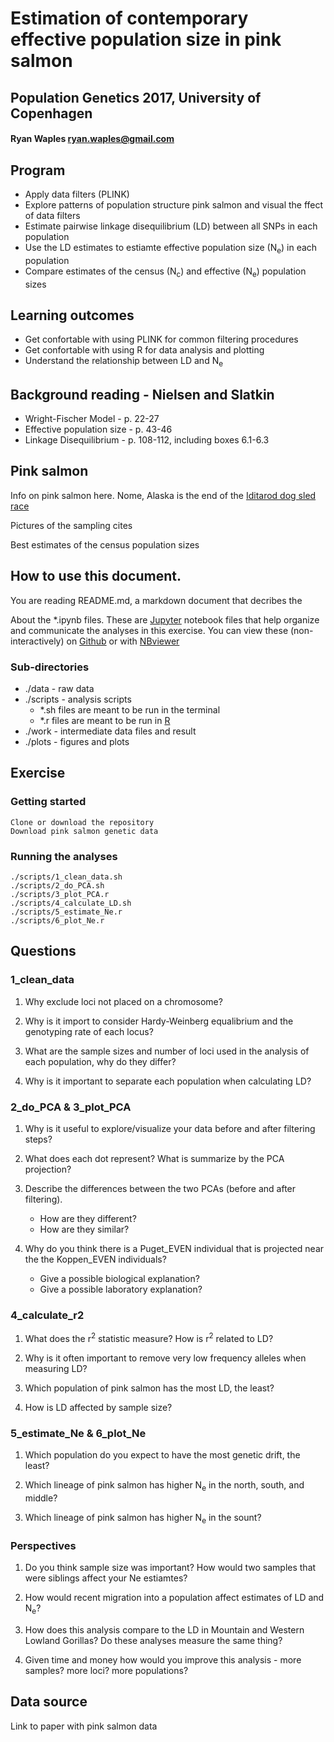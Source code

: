 # Estimation of contemporary effective population size in pink salmon
## Population Genetics 2017, University of Copenhagen
#### Ryan Waples ryan.waples@gmail.com

## Program
* Apply data filters (PLINK)
* Explore patterns of population structure pink salmon and visual the ffect of data filters
* Estimate pairwise linkage disequilibrium (LD) between all SNPs in each population
* Use the LD estimates to estiamte effective population size (N<sub>e</sub>) in each population
* Compare estimates of the census (N<sub>c</sub>) and effective (N<sub>e</sub>) population sizes  

## Learning outcomes
* Get confortable with using PLINK for common filtering procedures
* Get confortable with using R for data analysis and plotting
* Understand the relationship between LD and N<sub>e</sub>

## Background reading - Nielsen and Slatkin
* Wright-Fischer Model - p. 22-27
* Effective population size - p. 43-46
* Linkage Disequilibrium - p. 108-112, including boxes 6.1-6.3

## Pink salmon
Info on pink salmon here.  Nome, Alaska is the end of the [Iditarod dog sled race](http://iditarod.com/)

Pictures of the sampling cites
    
Best estimates of the census population sizes

## How to use this document.
You are reading README.md, a markdown document that decribes the 

About the *.ipynb files.  These are [Jupyter](http://jupyter.org/) notebook files that help organize and communicate the analyses in this exercise.  You can view these (non-interactively) on [Github](https://github.com/rwaples/popgen2017-pink_salmon) or with [NBviewer](https://nbviewer.jupyter.org/github/rwaples/popgen2017-pink_salmon/tree/master/)
    
### Sub-directories
* ./data - raw data
* ./scripts - analysis scripts
    - *.sh files are meant to be run in the terminal
    - *.r files are meant to be run in [R](https://cran.r-project.org/)
* ./work - intermediate data files and result
* ./plots - figures and plots

## Exercise
### Getting started
    Clone or download the repository
    Download pink salmon genetic data 

### Running the analyses
    ./scripts/1_clean_data.sh
    ./scripts/2_do_PCA.sh
    ./scripts/3_plot_PCA.r
    ./scripts/4_calculate_LD.sh
    ./scripts/5_estimate_Ne.r
    ./scripts/6_plot_Ne.r


## Questions 

### 1_clean_data
1. Why exclude loci not placed on a chromosome?
    
2. Why is it import to consider Hardy-Weinberg equalibrium and the genotyping rate of each locus?
    
3. What are the sample sizes and number of loci used in the analysis of each population, why do they differ?

4. Why is it important to separate each population when calculating LD?
    
### 2_do_PCA & 3_plot_PCA
1. Why is it useful to explore/visualize your data before and after filtering steps?

2. What does each dot represent?  What is summarize by the PCA projection?

3. Describe the differences between the two PCAs (before and after filtering).  
    * How are they different? 
    * How are they similar?

4. Why do you think there is a Puget_EVEN individual that is projected near the the Koppen_EVEN individuals?
    * Give a possible biological explanation?
    * Give a possible laboratory explanation?  
    
### 4_calculate_r2
1. What does the r<sup>2</sup> statistic measure?  How is r<sup>2</sup> related to LD?

2. Why is it often important to remove very low frequency alleles when measuring LD?

3. Which population of pink salmon has the most LD, the least?

4. How is LD affected by sample size?
  
### 5_estimate_Ne & 6_plot_Ne
1. Which population do you expect to have the most genetic drift, the least?

2. Which lineage of pink salmon has higher N<sub>e</sub> in the north, south, and middle?

3. Which lineage of pink salmon has higher N<sub>e</sub> in the sount?
 
### Perspectives
1. Do you think sample size was important?  How would two samples that were siblings affect your Ne estiamtes?

2. How would recent migration into a population affect estimates of LD and N<sub>e</sub>?

3. How does this analysis compare to the LD in Mountain and Western Lowland Gorillas?  Do these analyses measure the same thing? 

4. Given time and money how would you improve this analysis - more samples? more loci? more populations?

## Data source
Link to paper with pink salmon data

